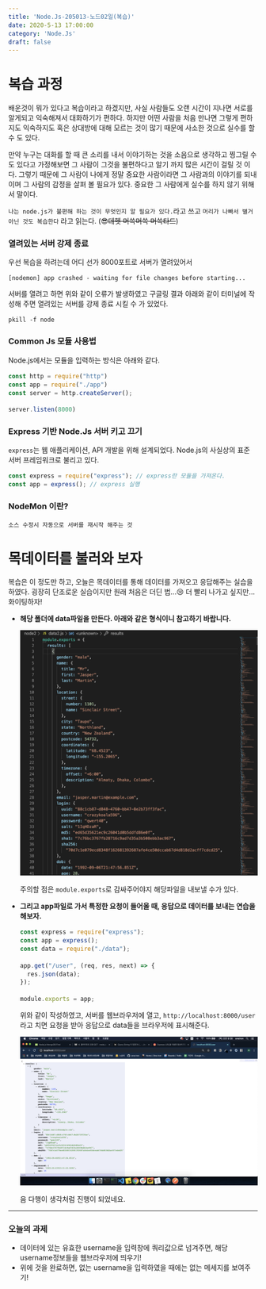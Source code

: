 ```yaml
---
title: 'Node.Js-205013-노드02일(복습)'
date: 2020-5-13 17:00:00
category: 'Node.Js'
draft: false
---
```


# 복습 과정

배운것이 뭐가 있다고 복습이라고 하겠지만, 사실 사람들도 오랜 시간이 지나면 서로를 알게되고 익숙해져서 대화하기가 편하다. 하지만 어떤 사람을 처음 만나면 그렇게 편하지도 익숙하지도 혹은 상대방에 대해 모르는 것이 많기 때문에 사소한 것으로 실수를 할 수 도 있다.

만약 누구는 대화를 할 때 큰 소리를 내서 이야기하는 것을 소음으로 생각하고 찡그릴 수 도 있다고 가정해보면 그 사람이 그것을 불편하다고 알기 까지 많은 시간이 걸릴 것 이다. 그렇기 때문에 그 사람이 나에게 정말 중요한 사람이라면 그 사람과의 이야기를 되내이며 그 사람의 감정을 살펴 볼 필요가 있다. 중요한 그 사람에게 실수를 하지 않기 위해서 말이다.

`나는 node.js가 불편해 하는 것이 무엇인지 알 필요가 있다.`라고 쓰고 `머리가 나빠서 별거 아닌 것도 복습한다` 라고 읽는다. (😎~~데헷 머쓱머쓱 머쓱타드~~)

### 열려있는 서버 강제 종료

우선 복습을 하려는데 어디 선가 8000포트로 서버가 열려있어서

```
[nodemon] app crashed - waiting for file changes before starting...
```

서버를 열려고 하면 위와 같이 오류가 발생하였고 구글링 결과 아래와 같이 터미널에 작성해 주면 열려있는 서버를 강제 종료 시킬 수 가 있었다.

```
pkill -f node
```



### Common Js 모듈 사용법

Node.js에서는 모듈을 입력하는 방식은 아래와 같다.

```jsx
const http = require("http")
const app = require("./app")
const server = http.createServer();

server.listen(8000)
```



### Express 기반 Node.Js 서버 키고 끄기

`express`는 웹 애플리케이션, API 개발을 위해 설계되었다. Node.js의 사실상의 표준 서버 프레임워크로 불리고 있다.

```jsx
const express = require("express"); // express란 모듈을 가져온다.
const app = express(); // express 실행
```



### NodeMon 이란?

`소스 수정시 자동으로 서버를 재시작 해주는 것`



# 목데이터를 불러와 보자

복습은 이 정도만 하고, 오늘은 목데이터를 통해 데이터를 가져오고 응답해주는 실습을 하였다. 굉장히 단조로운 실습이지만 원래 처음은 더딘 법...😢 더 빨리 나가고 싶지만... 화이팅하자!

- **해당 폴더에 data파일을 만든다. 아래와 같은 형식이니 참고하기 바랍니다.**

  <img src="./images/node02-1.png">

  주의할 점은 `module.exports`로 감싸주어야지 해당파일을 내보낼 수가 있다.

- **그리고 app파일로 가서 특정한 요청이 들어올 때, 응답으로 데이터를 보내는 연습을 해보자.**

  ```jsx
  const express = require("express");
  const app = express();
  const data = require("./data");
  
  app.get("/user", (req, res, next) => {
    res.json(data);
  });
  
  module.exports = app;
  
  ```

  위와 같이 작성하였고, 서버를 웹브라우저에 열고, `http://localhost:8000/user`라고 치면 요청을 받아 응답으로 data들을 브라우저에 표시해준다.

  <img src="./images/node02-2.png">

  음 다행이 생각처럼 진행이 되었네요. 

---

### 오늘의 과제

- 데이터에 있는 유효한 username을 입력창에 쿼리값으로 넘겨주면, 해당 username정보들을 웹브라우저에 띄우기!
- 위에 것을 완료하면, 없는 username을 입력하였을 때에는 없는 메세지를 보여주기!